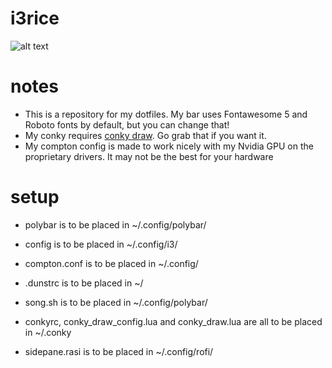 # i3rice

![alt text](https://i.imgur.com/SnLCFG4.png)

# notes
* This is a repository for my dotfiles. My bar uses Fontawesome 5 and Roboto fonts by default, but you can change that!
* My conky requires [conky draw](https://github.com/fisadev/conky-draw). Go grab that if you want it.
* My compton config is made to work nicely with my Nvidia GPU on the proprietary drivers. It may not be the best for your hardware

# setup

* polybar is to be placed in ~/.config/polybar/

* config is to be placed in ~/.config/i3/

* compton.conf is to be placed in ~/.config/

* .dunstrc is to be placed in ~/

* song.sh is to be placed in ~/.config/polybar/

* conkyrc, conky_draw_config.lua and conky_draw.lua are all to be placed in ~/.conky

* sidepane.rasi is to be placed in ~/.config/rofi/
